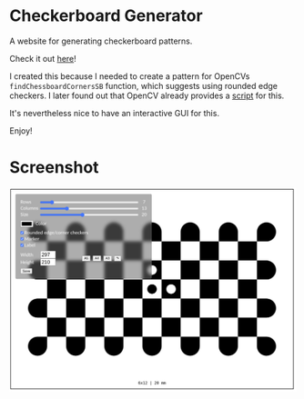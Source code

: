 # Checkerboard Generator
A website for generating checkerboard patterns. 

Check it out [here](http://example.com)! 

I created this because I needed to create a pattern for OpenCVs `findChessboardCornersSB` function, which suggests using rounded edge checkers. I later found out that OpenCV already provides a [script](https://github.com/opencv/opencv/blob/master/doc/pattern_tools/gen_pattern.py) for this.

It's nevertheless nice to have an interactive GUI for this. 

Enjoy! 

# Screenshot 
![](screenshot.png)
